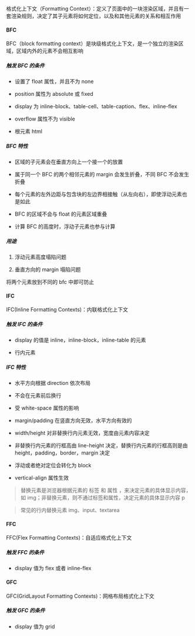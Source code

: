 格式化上下文（Formatting Context）：定义了页面中的一块渲染区域，并且有一套渲染规则，决定了其子元素将如何定位，以及和其他元素的关系和相互作用

#### BFC

BFC（block formatting context）是块级格式化上下文，是一个独立的渲染区域，区域内外的元素不会相互影响

##### 触发 BFC 的条件

- 设置了 float 属性，并且不为 none

- position 属性为 absolute 或 fixed

- display 为 inline-block、table-cell、table-caption、flex、inline-flex

- overflow 属性不为 visible

- 根元素 html

##### BFC 特性

- 区域的子元素会在垂直方向上一个接一个的放置

- 属于同一个 BFC 的两个相邻元素的 margin 会发生折叠，不同 BFC 不会发生折叠

- 每个元素的左外边距与包含块的左边界相接触（从左向右），即使浮动元素也是如此

- BFC 的区域不会与 float 的元素区域重叠

- 计算 BFC 的高度时，浮动子元素也参与计算

##### 用途

1. 浮动元素高度塌陷问题

2. 垂直方向的 margin 塌陷问题

将两个元素放到不同的 bfc 中即可防止

#### IFC

IFC(Inline Formatting Contexts)：内联格式化上下文

##### 触发 IFC 的条件

- display 的值是 inline，inline-block，inline-table 的元素

- 行内元素

##### IFC 特性

- 水平方向根据 direction 依次布局

- 不会在元素前后换行

- 受 white-space 属性的影响

- margin/padding 在竖直方向无效，水平方向有效的

- width/height 对非替换行内元素无效，宽度由元素内容决定

- 非替换行内元素的行框高由 line-height 决定，替换行内元素的行框高则是由 height，padding，border，margin 决定

- 浮动或者绝对定位会转化为 block

- vertical-align 属性生效

> 替换元素是浏览器根据元素的 标签 和 属性 ，来决定元素的具体显示内容，如 img；非替换元素，则不通过标签和属性，决定元素的具体显示内容 p

> 常见的行内替换元素 img、input、textarea

#### FFC

FFC(Flex Formatting Contexts)：自适应格式化上下文

##### 触发 FFC 的条件

- display 值为 flex 或者 inline-flex

#### GFC

GFC(GridLayout Formatting Contexts)：网格布局格式化上下文

##### 触发 GFC 的条件

- display 值为 grid
